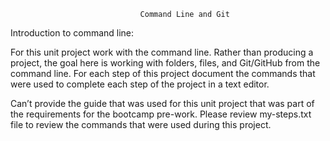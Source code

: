                                  Command Line and Git

Introduction to command line:

For this unit project work with the command line. Rather than producing a project, the goal here is working with folders, files, and Git/GitHub from the command line. For each step of this project document the commands that were used to complete each step of the project in a text editor.

Can’t provide the guide that was used for this unit project that was part of the requirements for the bootcamp pre-work. Please review my-steps.txt file to review the commands that were used during this project. 
